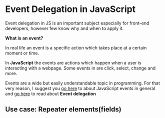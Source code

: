 # Event Delegation in JavaScript
Event delegation in JS is an important subject especially for front-end developers, however few know why and when to apply it.

__What is an event?__

In real life an event is a specific action which takes place at a certain moment or time.

In __JavaScript__ the events are actions which happen when a user is interacting with a webpage. Some events in are click, select, change and more.

Events are a wide but easily understandable topic in programming. For that very reason, I suggest you [go here](https://developer.mozilla.org/en-US/docs/Web/Events) to about JavaScript events in general and [go here](https://medium.com/@bretdoucette/part-4-what-is-event-delegation-in-javascript-f5c8c0de2983) to read about __Event delegation__

## Use case: Repeater elements(fields)
